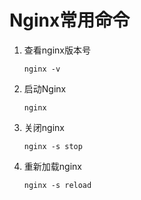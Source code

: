 # Nginx常用命令

1. 查看nginx版本号

   `nginx -v`

2. 启动Nginx

   `nginx`

3. 关闭nginx

   `nginx -s stop`

4. 重新加载nginx

   `nginx -s reload`

   

